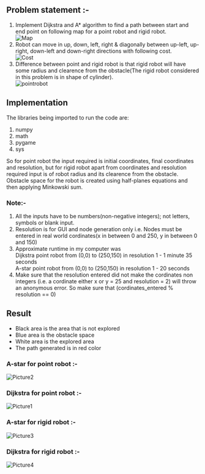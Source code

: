 ## Problem statement :-  
1. Implement Dijkstra and A* algorithm to find a path between start and end point on following map for a point robot and rigid robot.  
![Map](https://user-images.githubusercontent.com/47286001/62080075-e9ee1200-b21d-11e9-91a1-d472bbbd1332.png)
2. Robot can move in up, down, left, right & diagonally between up-left, up-right, down-left and down-right directions with following cost.  
![Cost](https://user-images.githubusercontent.com/47286001/62079951-b3b09280-b21d-11e9-8bcf-0d4068547e46.png)
3. Difference between point and rigid robot is that rigid robot will have some radius and clearence from the obstacle(The rigid robot considered in this problem is in shape of cylinder).   
![pointrobot](https://user-images.githubusercontent.com/47286001/62080616-02126100-b21f-11e9-8eff-11d6ae875fb9.PNG)  
## Implementation
The libraries being imported to run the code are:  
1. numpy
2. math
3. pygame
4. sys  
  
So for point robot the input required is initial coordinates, final coordinates and resolution, but for rigid robot apart from coordinates and resolution required input is of robot radius and its clearence from the obstacle.   
Obstacle space for the robot is created using half-planes equations and then applying Minkowski sum.
### Note:-
1. All the inputs have to be numbers(non-negative integers); not letters, symbols or blank input.
2. Resolution is for GUI and node generation only i.e. Nodes must be entered in real world cordinates(x in between 0 and 250, y in between 0 and 150)
3. Approximate runtime in my computer was  
	Dijkstra point robot from (0,0) to (250,150) in resolution 1 - 1 minute 35 seconds  
	A-star point robot from (0,0) to (250,150) in resolution 1 - 20 seconds
4. Make sure that the resolution entered did not make the cordinates non integers (i.e. a cordinate either x or y = 25 and resolution = 2) will throw an anonymous error. So make sure that (cordinates_entered % resolution == 0)
## Result

* Black area is the area that is not explored
* Blue area is the obstacle space
* White area is the explored area
* The path generated is in red color
### A-star for point robot :-   
![Picture2](https://user-images.githubusercontent.com/47286001/62079610-105f7d80-b21d-11e9-8f53-f7027c9265a2.png)   
### Dijkstra for point robot :-   
![Picture1](https://user-images.githubusercontent.com/47286001/62079531-ead27400-b21c-11e9-8f7f-91582507236e.png)
### A-star for rigid robot :-   
![Picture3](https://user-images.githubusercontent.com/47286001/62237977-0914ad00-b3a0-11e9-9e7a-41c7935bf2c9.png)
### Dijkstra for rigid robot :-   
![Picture4](https://user-images.githubusercontent.com/47286001/62238958-fb602700-b3a1-11e9-8f35-e53f71172393.png)
